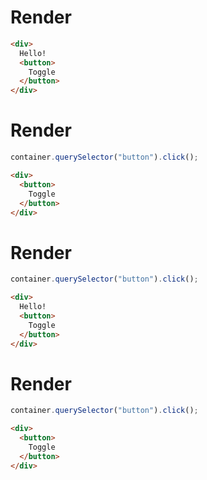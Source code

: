 # Render
```html
<div>
  Hello!
  <button>
    Toggle
  </button>
</div>
```


# Render
```js
container.querySelector("button").click();
```
```html
<div>
  <button>
    Toggle
  </button>
</div>
```


# Render
```js
container.querySelector("button").click();
```
```html
<div>
  Hello!
  <button>
    Toggle
  </button>
</div>
```


# Render
```js
container.querySelector("button").click();
```
```html
<div>
  <button>
    Toggle
  </button>
</div>
```
